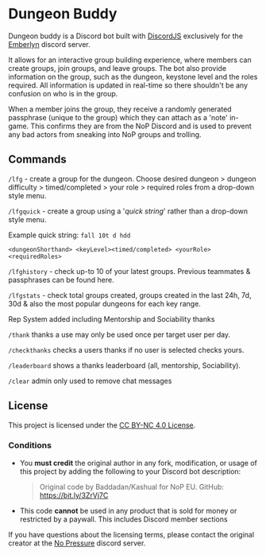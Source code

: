 # Dungeon Buddy

Dungeon buddy is a Discord bot built with [DiscordJS](https://discord.js.org/) exclusively for the
[Emberlyn](https://discord.gg/hbjKjGMuQg) discord server.

It allows for an interactive group building experience, where members can create groups, join groups, and leave groups.
The bot also provide information on the group, such as the dungeon, keystone level and the roles required. All
information is updated in real-time so there shouldn't be any confusion on who is in the group.

When a member joins the group, they receive a randomly generated passphrase (unique to the group) which they can attach
as a 'note' in-game. This confirms they are from the NoP Discord and is used to prevent any bad actors from sneaking
into NoP groups and trolling.

## Commands

`/lfg` - create a group for the dungeon. Choose desired dungeon > dungeon difficulty > timed/completed > your role >
required roles from a drop-down style menu.

`/lfgquick` - create a group using a '_quick string_' rather than a drop-down style menu.

Example quick string: `fall 10t d hdd`

    <dungeonShorthand> <keyLevel><timed/completed> <yourRole><requiredRoles>

`/lfghistory` - check up-to 10 of your latest groups. Previous teammates & passphrases can be found here.

`/lfgstats` - check total groups created, groups created in the last 24h, 7d, 30d & also the most popular dungeons for
each key range.

Rep System added including Mentorship and Sociability thanks

`/thank` thanks a use may only be used once per target user per day.

`/checkthanks` checks a users thanks if no user is selected checks yours.

`/leaderboard` shows a thanks leaderboard (all, mentorship, Sociability).

`/clear` admin only used to remove chat messages

## License

This project is licensed under the [CC BY-NC 4.0 License](https://creativecommons.org/licenses/by-nc/4.0/).

### Conditions

-   You **must credit** the original author in any fork, modification, or usage of this project by adding the following
    to your Discord bot description:
    > Original code by Baddadan/Kashual for NoP EU. GitHub: https://bit.ly/3ZrVj7C
-   This code **cannot** be used in any product that is sold for money or restricted by a paywall. This includes Discord
    member sections

If you have questions about the licensing terms, please contact the original creator at the [No Pressure](https://discord.gg/nopressureeu)
discord server.
